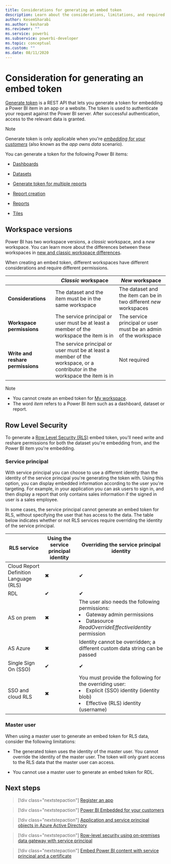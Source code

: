 ```yaml
---
title: Considerations for generating an embed token
description: Learn about the considerations, limitations, and required permissions for generating an embed token
author: KesemSharabi
ms.author: kesharab
ms.reviewer: ""
ms.service: powerbi
ms.subservice: powerbi-developer
ms.topic: conceptual
ms.custom: ""
ms.date: 08/11/2020
---
```


# Consideration for generating an embed token

[Generate token](https://docs.microsoft.com/rest/api/power-bi/embedtoken) is a REST API that lets you generate a token for embedding a Power BI item in an app or a website. The token is used to authenticate your request against the Power BI server. After successful authentication, access to the relevant data is granted.

>[!NOTE]
>Generate token is only applicable when you're [*embedding for your customers*](embed-sample-for-customers.md) (also known as the *app owns data* scenario).

You can generate a token for the following Power BI items:

* [Dashboards](https://docs.microsoft.com/rest/api/power-bi/embedtoken/dashboards_generatetokeningroup)

* [Datasets](https://docs.microsoft.com/rest/api/power-bi/embedtoken/datasets_generatetokeningroup)

* [Generate token for multiple reports](https://docs.microsoft.com/rest/api/power-bi/embedtoken/generatetoken)


* [Report creation](https://docs.microsoft.com/rest/api/power-bi/embedtoken/reports_generatetokenforcreateingroup)

* [Reports](https://docs.microsoft.com/rest/api/power-bi/embedtoken/reports_generatetokeningroup)

* [Tiles](https://docs.microsoft.com/rest/api/power-bi/embedtoken/tiles_generatetokeningroup)

## Workspace versions

Power BI has two workspace versions, a *classic* workspace, and a *new* workspace. You can learn more about the differences between these workspaces in [new and classic workspace differences](../../collaborate-share/service-new-workspaces#new-and-classic-workspace-differences.md).

When creating an embed token, different workspaces have different considerations and require different permissions.

|                  |*Classic* workspace |*New* workspace|
|------------------|---------|--------|
|**Considerations**|The dataset and the item must be in the same workspace  |The dataset and the item can be in two different *new* workspaces |
|**Workspace permissions**|The service principal or user must be at least a member of the workspace the item is in  |The service principal or user must be an admin of the workspace |
|**Write and reshare permissions**|The service principal or user must be at least a member of the workspace, or a contributor in the workspace the item is in   |Not required |

>[!NOTE]
>* You cannot create an embed token for [My workspace](../../consumer/end-user-workspaces#types-of-workspaces.md).
>* The word *item* refers to a Power BI item such as a dashboard, dataset or report.

## Row Level Security

To generate a [Row Level Security (RLS)](embedded-row-level-security.md) embed token, you'll need write and reshare permissions for both the dataset you're embedding from, and the Power BI item you're embedding.

### Service principal

With service principal you can choose to use a different identity than the identity of the service principal you're generating the token with. Using this option, you can display embedded information according to the user you're targeting. For example, in your application you can ask users to sign in, and then display a report that only contains sales information if the signed in user is a sales employee.

In some cases, the service principal cannot generate an embed token for RLS, without specifying the user that has access to the data. The table below indicates whether or not RLS services require overriding the identity of the service principal.  

|RLS service  |Using the service principal identity  |Overriding the service principal identity  |
|---------|---------|---------|
|Cloud Report Definition Language (RLS)                | ✖ | ✔ |
|RDL                 | ✔ | ✔ |
|AS on prem          | ✖ | The user also needs the following permissions:<li>Gateway admin permissions</li><li>Datasource *ReadOverrideEffectiveIdentity* permission</li> |
|AS Azure            | ✖ |Identity cannot be overridden; a different custom data string can be passed |
|Single Sign On (SSO)| ✔ | ✔ |
|SSO and cloud RLS   | ✖ |You must provide the following for the overriding user:<li>Explicit (SSO) identity (identity blob)</li><li>Effective (RLS) identity (username)</li> |

### Master user

When using a master user to generate an embed token for RLS data, consider the following limitations:

* The generated token uses the identity of the master user. You cannot override the identity of the master user. The token will only grant access to the RLS data that the master user can access.

* You cannot use a master user to generate an embed token for RDL.

## Next steps

>[!div class="nextstepaction"]
>[Register an app](register-app.md)

> [!div class="nextstepaction"]
>[Power BI Embedded for your customers](embed-sample-for-customers.md)

>[!div class="nextstepaction"]
>[Application and service principal objects in Azure Active Directory](https://docs.microsoft.com/azure/active-directory/develop/app-objects-and-service-principals)

>[!div class="nextstepaction"]
>[Row-level security using on-premises data gateway with service principal](embedded-row-level-security.md#on-premises-data-gateway-with-service-principal)

>[!div class="nextstepaction"]
>[Embed Power BI content with service principal and a certificate](embed-service-principal-certificate.md)
